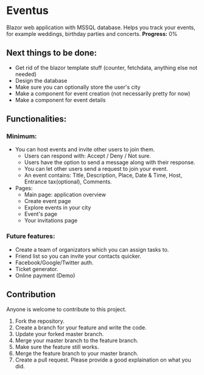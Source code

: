 # Eventus
Blazor web application with MSSQL database.
Helps you track your events, for example weddings, birthday parties and concerts.
__Progress:__ 0%

## Next things to be done:
- Get rid of the blazor template stuff (counter, fetchdata, anything else not needed)
- Design the database
- Make sure you can optionally store the user's city
- Make a component for event creation (not necessarily pretty for now)
- Make a component for event details

## Functionalities:
### Minimum:
- You can host events and invite other users to join them. 
  - Users can respond with: Accept / Deny / Not sure.
  - Users have the option to send a message along with their response.
  - You can let other users send a request to join your event. 
  - An event contains: Title, Description, Place, Date & Time, Host, Entrance tax(optional), Comments.
- Pages:
  - Main page: application overview
  - Create event page
  - Explore events in your city
  - Event's page
  - Your invitations page
  
### Future features:
-  Create a team of organizators which you can assign tasks to.
-  Friend list so you can invite your contacts quicker.
-  Facebook/Google/Twitter auth.
-  Ticket generator.
-  Online payment (Demo)

## Contribution
Anyone is welcome to contribute to this project.
1. Fork the repository.
2. Create a branch for your feature and write the code.
3. Update your forked master branch.
4. Merge your master branch to the feature branch.
5. Make sure the feature still works.
6. Merge the feature branch to your master branch.
7. Create a pull request. Please provide a good explaination on what you did.
